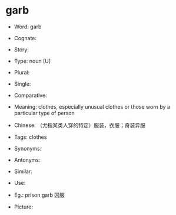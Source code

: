 # garb

- Word: garb
- Cognate: 
- Story: 

- Type: noun [U]
- Plural: 
- Single: 
- Comparative: 
- Meaning: clothes, especially unusual clothes or those worn by a particular type of person
- Chinese: （尤指某类人穿的特定）服装，衣服；奇装异服
- Tags: clothes
- Synonyms: 
- Antonyms: 
- Similar: 
- Use: 
- Eg.: prison garb 囚服
- Picture: 

